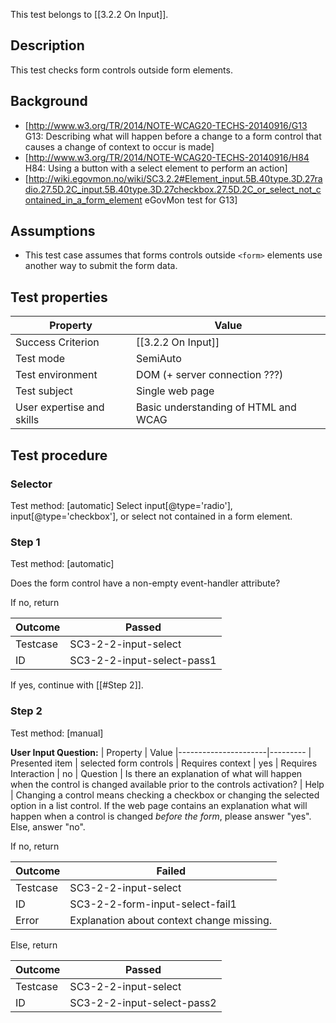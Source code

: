 This test belongs to [[3.2.2 On Input]].


## Description
This test checks form controls outside form elements.


## Background
- [http://www.w3.org/TR/2014/NOTE-WCAG20-TECHS-20140916/G13 G13: Describing what will happen before a change to a form control that causes a change of context to occur is made]
- [http://www.w3.org/TR/2014/NOTE-WCAG20-TECHS-20140916/H84 H84: Using a button with a select element to perform an action]
- [http://wiki.egovmon.no/wiki/SC3.2.2#Element_input.5B.40type.3D.27radio.27.5D.2C_input.5B.40type.3D.27checkbox.27.5D.2C_or_select_not_contained_in_a_form_element eGovMon test for G13]


## Assumptions
- This test case assumes that forms controls outside `<form>` elements use another way to submit the form data.


## Test properties
| Property          | Value
|-------------------|----
| Success Criterion | [[3.2.2 On Input]]
| Test mode         | SemiAuto
| Test environment  | DOM (+ server connection ???)
| Test subject      | Single web page
| User expertise and skills | Basic understanding of HTML and WCAG


## Test procedure

### Selector
Test method: [automatic]
Select input[@type='radio'], input[@type='checkbox'], or select not contained in a form element.

### Step 1
Test method: [automatic]

Does the form control have a non-empty event-handler attribute?

If no, return

| Outcome  | Passed
|----------|-----
| Testcase | SC3-2-2-input-select
| ID       | SC3-2-2-input-select-pass1

If yes, continue with [[#Step 2]].

### Step 2
Test method: [manual]

**User Input Question:**
| Property             | Value
|----------------------|---------
| Presented item       | selected form controls
| Requires context     | yes
| Requires Interaction | no
| Question             | Is there an explanation of what will happen when the control is changed available prior to the controls activation?
| Help                 | Changing a control means checking a checkbox or changing the selected option in a list control. If the web page contains an explanation what will happen when a control is changed *before the form*, please answer "yes". Else, answer "no".

If no, return

| Outcome  | Failed
|----------|-----
| Testcase | SC3-2-2-input-select
| ID       | SC3-2-2-form-input-select-fail1
| Error    | Explanation about context change missing.

Else, return

| Outcome  | Passed
|----------|-----
| Testcase | SC3-2-2-input-select
| ID       | SC3-2-2-input-select-pass2
